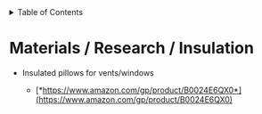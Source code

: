 <div markdown="1">
<!-- START doctoc generated TOC please keep comment here to allow auto update -->
<!-- DON'T EDIT THIS SECTION, INSTEAD RE-RUN doctoc TO UPDATE -->
<details>
<summary>Table of Contents</summary>

- [Materials / Research / Insulation](#materials--research--insulation)

</details>
<!-- END doctoc generated TOC please keep comment here to allow auto update -->
</div>

# Materials / Research / Insulation

-   Insulated pillows for vents/windows

    -   [*https://www.amazon.com/gp/product/B0024E6QX0*](https://www.amazon.com/gp/product/B0024E6QX0)

